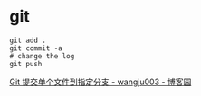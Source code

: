 # git

```shell
git add .
git commit -a
# change the log
git push
```

[ Git 提交单个文件到指定分支 \- wangju003 \- 博客园](https://www.cnblogs.com/kaerxifa/p/12170223.html)

